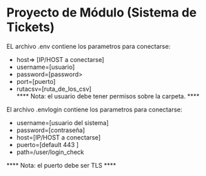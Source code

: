 # Proyecto de Módulo (Sistema de Tickets)

EL archivo .env contiene los parametros para conectarse: <br />
  * host=> [IP/HOST a conectarse] <br />
  * username=[usuario] <br/>
  * password=[password> <br />
  * port=[puerto] <br />
  * rutacsv=[ruta_de_los_csv] <br />
  **** Nota: el usuario debe tener permisos sobre la carpeta. ****

El archivo .envlogin contiene los parametros para conectarse: <br />
  * username=[usuario del sistema]
  * password=[contraseña]
  * host=[IP/HOST a conectarse]
  * puerto=[default 443 ]
  * path=/user/login_check

  **** Nota: el puerto debe ser TLS ****

